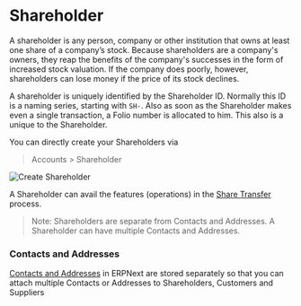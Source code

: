 # Shareholder

A shareholder is any person, company or other institution that owns at least one share of a company’s stock. Because shareholders are a company's owners, they reap the benefits of the company's successes in the form of increased stock valuation. If the company does poorly, however, shareholders can lose money if the price of its stock declines.

A shareholder is uniquely identified by the Shareholder ID. Normally this ID is a naming series, starting with `SH-`. Also as soon as the Shareholder makes even a single transaction, a Folio number is allocated to him. This also is a unique to the Shareholder.

You can directly create your Shareholders via

> Accounts > Shareholder

<img class="screenshot" alt="Create Shareholder" src="/docs/assets/img/accounts/shareholder/shareholder_tonystark.png">

A Shareholder can avail the features (operations) in the [Share Transfer](/docs/user/manual/en/accounts/share/share_transfer.html) process.

> Note: Shareholders are separate from Contacts and Addresses. A Shareholder can
have multiple Contacts and Addresses.

### Contacts and Addresses

[Contacts and Addresses](/docs/user/manual/en/CRM/contact.html) in ERPNext are stored separately so that you can
attach multiple Contacts or Addresses to Shareholders, Customers and Suppliers